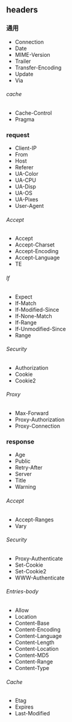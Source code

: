 ## headers

### 通用
- Connection
- Date
- MIME-Version
- Trailer
- Transfer-Encoding
- Update
- Via
###### cache
- Cache-Control
- Pragma

### request
- Client-IP
- From
- Host
- Referer
- UA-Color
- UA-CPU
- UA-Disp
- UA-OS
- UA-Pixes
- User-Agent

###### Accept
- Accept
- Accept-Charset
- Accept-Encoding
- Accept-Language
- TE

###### If
- Expect
- If-Match
- If-Modified-Since
- If-None-Match
- If-Range
- If-Unmodified-Since
- Range

###### Security
- Authorization
- Cookie
- Cookie2

###### Proxy
- Max-Forward
- Proxy-Authorization
- Proxy-Connection

### response
- Age
- Public
- Retry-After
- Server
- Title
- Warning

###### Accept
- Accept-Ranges
- Vary

###### Security
- Proxy-Authenticate
- Set-Cookie
- Set-Cookie2
- WWW-Authenticate

###### Entries-body
- Allow
- Location
- Content-Base
- Content-Encoding
- Content-Language
- Content-Length
- Content-Location
- Content-MD5
- Content-Range
- Content-Type

###### Cache
- Etag
- Expires
- Last-Modified